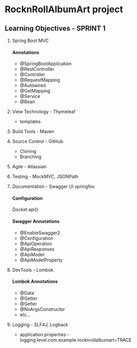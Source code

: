 # RocknRollAlbumArt project

## Learning Objectives - SPRINT 1

1. Spring Boot MVC
    #### Annotations
    * @SpringBootApplication
    * @RestController
    * @Controller
    * @RequestMapping
    * @Autowired
    * @GetMapping
    * @Service
    * @Bean
2. View Technology - Thymeleaf
    * templates
3. Build Tools - Maven
4. Source Control - GitHub
    * Cloning
    * Branching
5. Agile - Atlassian
6. Testing - MockMVC, JSONPath
7. Documentation - Swagger UI
    springfox
    #### Configuration
    Docket api()
    
    #### Swagger Annotations
    * @EnableSwagger2
    * @Configuration
    * @ApiOperation
    * @ApiResponses
    * @ApiModel
    * @ApiModelProperty
    
8. DevTools - Lombok
    #### Lombok Annotations
    * @Data
    * @Getter
    * @Setter
    * @NoArgsConstructor
    * etc...
9.  Logging - SLF4J, Logback
    * application.properties - logging.level.com.example.rocknrollalbumart=TRACE

